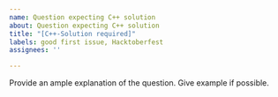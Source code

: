 ```yaml
---
name: Question expecting C++ solution
about: Question expecting C++ solution
title: "[C++-Solution required]"
labels: good first issue, Hacktoberfest
assignees: ''

---
```


Provide an ample explanation of the question.
Give example if possible.

